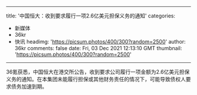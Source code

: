 
---
title: '中国恒大：收到要求履行一项2.6亿美元担保义务的通知'
categories: 
 - 新媒体
 - 36kr
 - 快讯
headimg: 'https://picsum.photos/400/300?random=2500'
author: 36kr
comments: false
date: Fri, 03 Dec 2021 12:13:10 GMT
thumbnail: 'https://picsum.photos/400/300?random=2500'
---

<div>   
36氪获悉，中国恒大在港交所公告，收到要求公司履行一项金额为2.6亿美元担保义务的通知。在本集团未能履行担保或其他财务责任的情况下，可能导致债权人要求债务加速到期。  
</div>
            